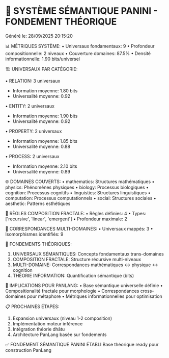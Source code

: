 
🧠 SYSTÈME SÉMANTIQUE PANINI - FONDEMENT THÉORIQUE
=================================================
Généré le: 28/09/2025 20:15:20

📊 MÉTRIQUES SYSTÈME:
• Universaux fondamentaux: 9
• Profondeur compositionnelle: 2 niveaux
• Couverture domaines: 87.5%
• Densité informationnelle: 1.90 bits/universel

🏗️  UNIVERSAUX PAR CATÉGORIE:

• RELATION: 3 universaux
  - Information moyenne: 1.80 bits
  - Universalité moyenne: 0.92

• ENTITY: 2 universaux
  - Information moyenne: 1.90 bits
  - Universalité moyenne: 0.92

• PROPERTY: 2 universaux
  - Information moyenne: 1.85 bits
  - Universalité moyenne: 0.88

• PROCESS: 2 universaux
  - Information moyenne: 2.10 bits
  - Universalité moyenne: 0.89

🌐 DOMAINES COUVERTS:
• mathematics: Structures mathématiques
• physics: Phénomènes physiques
• biology: Processus biologiques
• cognition: Processus cognitifs
• linguistics: Structures linguistiques
• computation: Processus computationnels
• social: Structures sociales
• aesthetic: Patterns esthétiques

🔄 RÈGLES COMPOSITION FRACTALE:
• Règles définies: 4
• Types: ['recursive', 'linear', 'emergent']
• Profondeur maximale: 2

📡 CORRESPONDANCES MULTI-DOMAINES:
• Universaux mappés: 3
• Isomorphismes identifiés: 9

🎯 FONDEMENTS THÉORIQUES:
1. UNIVERSAUX SÉMANTIQUES: Concepts fondamentaux trans-domaines
2. COMPOSITION FRACTALE: Structure récursive multi-niveaux  
3. MULTI-DOMAINE: Correspondances mathématiques ↔ physique ↔ cognition
4. THÉORIE INFORMATION: Quantification sémantique (bits)

🚀 IMPLICATIONS POUR PANLANG:
• Base sémantique universelle définie
• Compositionalité fractale pour morphologie
• Correspondances cross-domaines pour métaphore
• Métriques informationnelles pour optimisation

📋 PROCHAINES ÉTAPES:
1. Expansion universaux (niveau 1-2 composition)
2. Implémentation moteur inférence
3. Intégration théorie dhātu
4. Architecture PanLang basée sur fondements

✅ FONDEMENT SÉMANTIQUE PANINI ÉTABLI
Base théorique ready pour construction PanLang
